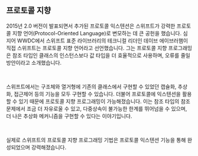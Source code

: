 ## 프로토콜 지향
2015년 2.0 버전이 발표되면서 추가된 프로토콜 익스텐션은 스위프트가 강력한 프로토콜 지향 언어(Protocol-Oriented Language)로 변모하는 데 큰 공헌을 했습니다. 심지어 WWDC에서 스위프트 표준 라이브러리의 테크니컬 리더인 데이브 에이브러햄이 직접 스위프트는 프로토콜 지향 언어라고 선언했습니다. 그는 프로토콜 지향 프로그래밍은 참조 타입인 클래스의 인스턴스보다 값 타입을 더 효율적으로 사용하며, 오류를 줄일 방안이라고 소개했습니다. 

<br>

스위프트에서는 구조체와 열거형에 기존의 클래스에서 구현할 수 있었던 캡슐화, 추상화, 접근제어 등의 기능을 모두 구현할 수 있습니다. 더불어 프로토콜에 익스텐션을 활용할 수 있기 때문에 프로토콜 지향 프로그래밍이 가능해졌습니다. 이는 참조 타입의 참조 문제에서 조금 더 자유로울 수 있고, 다중상속이 불가능한 한계를 뛰어넘을 수 있으며, 더 나은 추상화 메커니즘을 구현할 수 있다는 이야기입니다.

<br>

실제로 스위프트의 프로토콜 지향 프로그래밍 기법은 프로토콜 익스텐션 기능을 통해 완성되었으며 강력해졌습니다. 